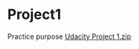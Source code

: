 # Project1
Practice purpose
[Udacity Project 1.zip](https://github.com/NaweyC/Project1/files/9232406/Udacity.Project.1.zip)
